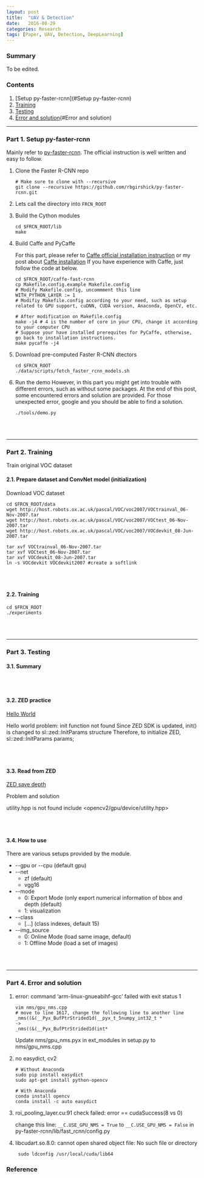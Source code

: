 ```yaml
---
layout: post
title:  "UAV & Detection"
date:   2016-08-29
categories: Research
tags: [Paper, UAV, Detection, DeepLearning]
---
```


### Summary

To be edited.

### Contents

1. [Setup py-faster-rcnn](#Setup py-faster-rcnn)
2. [Training](#Training)
3. [Testing](#Testing)
4. [Error and solution](#Error and solution)

___

<a name = "Setup py-faster-rcnn"></a>

### Part 1. Setup py-faster-rcnn

Mainly refer to [py-faster-rcnn]. The official instruction is well written and easy to follow. 

1. Clone the Faster R-CNN repo
	
    ```
	# Make sure to clone with --recursive
	git clone --recursive https://github.com/rbgirshick/py-faster-rcnn.git
    ```

2. Lets call the directory into `FRCN_ROOT`

3. Build the Cython modules

    ```
    cd $FRCN_ROOT/lib
	make
    ```
    
4. Build Caffe and PyCaffe
	
    For this part, please refer to [Caffe official installation instruction](http://caffe.berkeleyvision.org/installation.html) or my post about [Caffe installation](https://huangying-zhan.github.io/2016/09/09/GPU-and-Caffe-installation-in-Ubuntu.html#Caffe%20installation)
	If you have experience with Caffe, just follow the code at below.
    
    ```
	cd $FRCN_ROOT/caffe-fast-rcnn
    cp Makefile.config.example Makefile.config
    # Modify Makefile.config, uncommment this line
    WITH_PYTHON_LAYER := 1
    # Modifiy Makefile.config according to your need, such as setup related to GPU support, cuDNN, CUDA version, Anaconda, OpenCV, etc.
    
    # After modification on Makefile.config
    make -j4 # 4 is the number of core in your CPU, change it according to your computer CPU  
    # Suppose your have installed prerequites for PyCaffe, otherwise, go back to installation instructions.
    make pycaffe -j4
    ```
    
5. Download pre-computed Faster R-CNN dtectors

	```
    cd $FRCN_ROOT
	./data/scripts/fetch_faster_rcnn_models.sh
    ```

6. Run the demo
	However, in this part you might get into trouble with different errors, such as without some packages. At the end of this post, some encountered errors and solution are provided. For those unexpected error, google and you should be able to find a solution.
    
	```
    ./tools/demo.py
    ```

<br></br>

___

<a name = "Training"></a>

### Part 2. Training

Train original VOC dataset

#### 2.1. Prepare dataset and ConvNet model (initialization)

Download VOC dataset

```
cd $FRCN_ROOT/data
wget http://host.robots.ox.ac.uk/pascal/VOC/voc2007/VOCtrainval_06-Nov-2007.tar
wget http://host.robots.ox.ac.uk/pascal/VOC/voc2007/VOCtest_06-Nov-2007.tar
wget http://host.robots.ox.ac.uk/pascal/VOC/voc2007/VOCdevkit_08-Jun-2007.tar

tar xvf VOCtrainval_06-Nov-2007.tar
tar xvf VOCtest_06-Nov-2007.tar
tar xvf VOCdevkit_08-Jun-2007.tar 
ln -s VOCdevkit VOCdevkit2007 #create a softlink
```

<br></br>

#### 2.2. Training

```
cd $FRCN_ROOT
./experiments
```

<br></br>

___

<a name = "Testing"></a>

### Part 3. Testing

#### 3.1. Summary

<br></br>

#### 3.2. ZED practice
[Hello World](https://www.stereolabs.com/blog/index.php/2015/07/15/hello-world/)

Hello world problem: 
init function not found
Since ZED SDK is updated, init() is changed to sl::zed::InitParams structure
Therefore, to initialize ZED, 
    sl::zed::InitParams params;

<br></br>

#### 3.3. Read from ZED
[ZED save depth](https://github.com/stereolabs/zed-save-depth)

Problem and solution

utility.hpp is not found
    include <opencv2/gpu/device/utility.hpp>

<br></br>

#### 3.4. How to use
There are various setups provided by the module.

* --gpu or --cpu (default gpu)
* --net
    * zf (default)
    * vgg16
* --mode
    * 0: Export Mode (only export numerical information of bbox and depth  (default)
    * 1: visualization
* --class
    * [...] (class indexes, default 15)
* --img_source
    * 0: Online Mode (load same image, default)
    * 1: Offline Mode (load a set of images)

<br></br>

___

<a name = "Error and solution"></a>

### Part 4. Error and solution

1. error: command ‘arm-linux-gnueabihf-gcc’ failed with exit status 1
    
	```
    vim nms/gpu_nms.cpp
    # move to line 1617, change the following line to another line
    _nms((&(__Pyx_BufPtrStrided1d(__pyx_t_5numpy_int32_t *
    ->
    _nms((&(__Pyx_BufPtrStrided1d(int*
    ``` 

    Update nms/gpu_nms.pyx in ext_modules in setup.py to nms/gpu_nms.cpp

2. no easydict, cv2

    ```
    # Without Anaconda
    sudo pip install easydict
    sudo apt-get install python-opencv
    
    # With Anaconda
    conda install opencv
    conda install -c auto easydict
    ```

3. roi_pooling_layer.cu:91 check failed: error == cudaSuccess(8 vs 0)

	change this line: `__C.USE_GPU_NMS = True` to `__C.USE_GPU_NMS = False` in py-faster-rcnn/lib/fast_rcnn/config.py

4. libcudart.so.8.0: cannot open shared object file: No such file or directory
	
    	sudo ldconfig /usr/local/cuda/lib64


### Reference

[py-faster-rcnn]: https://github.com/rbgirshick/py-faster-rcnn

[Error and Solution]: http://blog.csdn.net/jiajunlee/article/details/50373815
